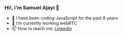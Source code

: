 ### Hi!, i'm Samuel Ajayi 👋

- 🔭 I have been coding JavaScript for the past 8 years
- 🔭 I’m currently working webRTC
- 📫 How to reach me: [LinkedIn](https://www.linkedin.com/in/samuel-ajayi-full-stack/)
<!--
**Femchengdu/femchengdu** is a ✨ _special_ ✨ repository because its `README.md` (this file) appears on your GitHub profile.

Here are some ideas to get you started:

- 🔭 I’m currently working on ...
- 🔭 I’m currently working on ...
- 🌱 I’m currently learning ...
- 👯 I’m looking to collaborate on ...
- 🤔 I’m looking for help with ...
- 💬 Ask me about ...
- 📫 How to reach me: ...
- 😄 Pronouns: ...
- ⚡ Fun fact: ...
-->
